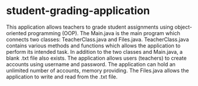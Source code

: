 # student-grading-application
This application allows teachers to grade student assignments using object-oriented programming (OOP). The Main.java is the main program which connects two classes: TeacherClass.java and Files.java. TeacherClass.java contains various methods and functions which allows the application to perform its intended task. In addition to the two classes and Main.java, a blank .txt file also exists. The application allows users (teachers) to create accounts using username and password. The application can hold an unlimited number of accounts, memory providing. The Files.java allows the application to write and read from the .txt file.

